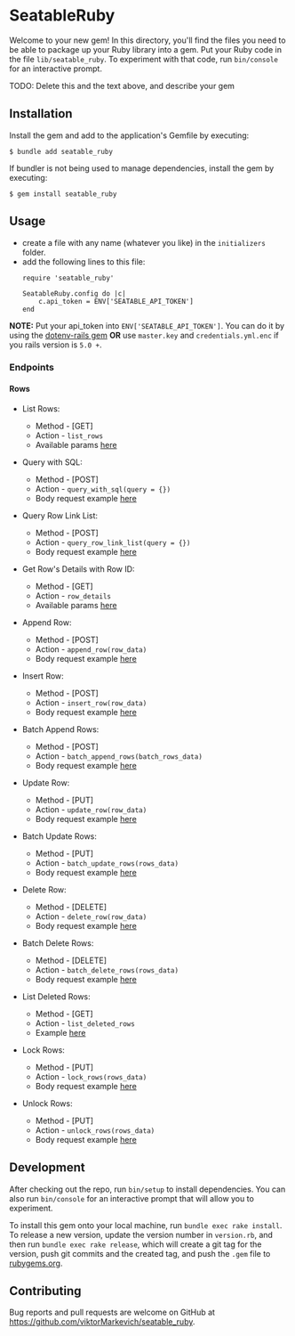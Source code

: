 # SeatableRuby

Welcome to your new gem! In this directory, you'll find the files you need to be able to package up your Ruby library into a gem. Put your Ruby code in the file `lib/seatable_ruby`. To experiment with that code, run `bin/console` for an interactive prompt.

TODO: Delete this and the text above, and describe your gem

## Installation

Install the gem and add to the application's Gemfile by executing:

    $ bundle add seatable_ruby

If bundler is not being used to manage dependencies, install the gem by executing:

    $ gem install seatable_ruby

## Usage
 
- create a file with any name (whatever you like) in the `initializers` folder.
- add the following lines to this file:
    ```
    require 'seatable_ruby'

    SeatableRuby.config do |c|
        c.api_token = ENV['SEATABLE_API_TOKEN']
    end    
    ```
__NOTE:__ Put your api_token into `ENV['SEATABLE_API_TOKEN']`. You can do it by using the [dotenv-rails gem](https://github.com/bkeepers/dotenv) **OR** use `master.key` and `credentials.yml.enc` if you rails version is `5.0 +`.
### Endpoints
#### Rows
- List Rows:  
  - Method - [GET]
  - Action - `list_rows`
  - Available params [here](https://api.seatable.io/#528ae603-6dcc-4dc3-846f-a38974a4795d)

- Query with SQL:
  - Method - [POST]
  - Action - `query_with_sql(query = {})`
  - Body request example [here](https://api.seatable.io/#333f80ba-1c61-4a74-a0a9-fa806185d850)

- Query Row Link List:
  - Method - [POST]
  - Action - `query_row_link_list(query = {})`
  - Body request example [here](https://api.seatable.io/#186e5166-6d9e-4aef-890e-a1dd8a8b2ee0)

- Get Row's Details with Row ID:
  - Method - [GET]
  - Action - `row_details`
  - Available params [here](https://api.seatable.io/#9d893840-90b2-4d43-a3bc-493799eef278)

- Append Row:
  - Method - [POST]
  - Action - `append_row(row_data)`
  - Body request example [here](https://api.seatable.io/#46fc953a-0928-49ec-ae21-d652294d15b1)

- Insert Row:
  - Method - [POST]
  - Action - `insert_row(row_data)`
  - Body request example [here](https://api.seatable.io/#14141025-e963-4826-a8e7-710a3cf563ba)

- Batch Append Rows:
  - Method - [POST]
  - Action - `batch_append_rows(batch_rows_data)`
  - Body request example [here](https://api.seatable.io/#d34eb1ec-6692-4f5f-9182-94eff2efeaae)

- Update Row:
  - Method - [PUT]
  - Action - `update_row(row_data)`
  - Body request example [here](https://api.seatable.io/#25735354-2eac-42fc-bd2e-903a68e10c52)

- Batch Update Rows:
  - Method - [PUT]
  - Action - `batch_update_rows(rows_data)`
  - Body request example [here](https://api.seatable.io/#81ade8f6-13ff-4140-96a9-bc3c7fad3e0b)

- Delete Row:
  - Method - [DELETE]
  - Action - `delete_row(row_data)`
  - Body request example [here](https://api.seatable.io/#6a840773-693f-42a4-9121-c8a074312f99)

- Batch Delete Rows:
  - Method - [DELETE]
  - Action - `batch_delete_rows(rows_data)`
  - Body request example [here](https://api.seatable.io/#522785d7-c771-4597-a71f-9fb713ad8bc6)

- List Deleted Rows:
  - Method - [GET]
  - Action - `list_deleted_rows`
  - Example [here](https://api.seatable.io/#b9338a36-add8-4c80-9770-f265fb75ada2)

- Lock Rows:
  - Method - [PUT]
  - Action - `lock_rows(rows_data)`
  - Body request example [here](https://api.seatable.io/#39e0b4c9-aa7e-4efa-86ff-05f37cb972d9)

- Unlock Rows:
  - Method - [PUT]
  - Action - `unlock_rows(rows_data)`
  - Body request example [here](https://api.seatable.io/#dac3fea7-ee02-43a6-97ec-2ae6d49602ec)

## Development

After checking out the repo, run `bin/setup` to install dependencies. You can also run `bin/console` for an interactive prompt that will allow you to experiment.

To install this gem onto your local machine, run `bundle exec rake install`. To release a new version, update the version number in `version.rb`, and then run `bundle exec rake release`, which will create a git tag for the version, push git commits and the created tag, and push the `.gem` file to [rubygems.org](https://rubygems.org).

## Contributing

Bug reports and pull requests are welcome on GitHub at https://github.com/viktorMarkevich/seatable_ruby.
